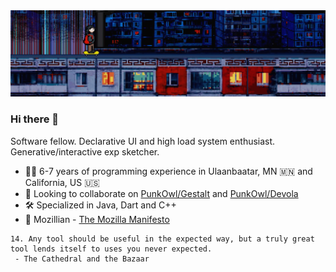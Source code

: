 <img src="https://github.com/vonqo/vonqo/blob/main/aads.png"/>

### Hi there 👋

Software fellow. Declarative UI and high load system enthusiast. Generative/interactive exp sketcher.

- :construction_worker_man: 6-7 years of programming experience in Ulaanbaatar, MN 🇲🇳 and California, US 🇺🇸
- 🤔 Looking to collaborate on [PunkOwl/Gestalt](https://github.com/PunkOwl/gestalt) and [PunkOwl/Devola](https://github.com/PunkOwl/devola)
- :hammer_and_wrench: Specialized in Java, Dart and C++
- :fox_face: Mozillian - [The Mozilla Manifesto](https://www.mozilla.org/en-US/about/manifesto/)


```
14. Any tool should be useful in the expected way, but a truly great tool lends itself to uses you never expected.
 - The Cathedral and the Bazaar
```
<!--
**vonqo/vonqo** is a ✨ _special_ ✨ repository because its `README.md` (this file) appears on your GitHub profile.

Here are some ideas to get you started:

- 🔭 I’m currently working on ...
- 🌱 I’m currently learning ...
- 👯 I’m looking to collaborate on ...
- 🤔 I’m looking for help with ...
- 💬 Ask me about ...
- 📫 How to reach me: ...
- 😄 Pronouns: ...
- ⚡ Fun fact: ...
-->
